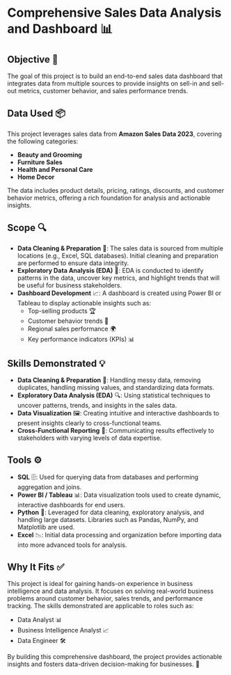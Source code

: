 # Comprehensive Sales Data Analysis and Dashboard 📊

## Objective 🎯
The goal of this project is to build an end-to-end sales data dashboard that integrates data from multiple sources to provide insights on sell-in and sell-out metrics, customer behavior, and sales performance trends.

## Data Used 📦
This project leverages sales data from **Amazon Sales Data 2023**, covering the following categories:  
- **Beauty and Grooming**  
- **Furniture Sales**  
- **Health and Personal Care**  
- **Home Decor**  

The data includes product details, pricing, ratings, discounts, and customer behavior metrics, offering a rich foundation for analysis and actionable insights.

## Scope 🔍
- **Data Cleaning & Preparation** 🧹: The sales data is sourced from multiple locations (e.g., Excel, SQL databases). Initial cleaning and preparation are performed to ensure data integrity.
- **Exploratory Data Analysis (EDA)** 🔬: EDA is conducted to identify patterns in the data, uncover key metrics, and highlight trends that will be useful for business stakeholders.
- **Dashboard Development** 📈: A dashboard is created using Power BI or Tableau to display actionable insights such as:
  - Top-selling products 🏆
  - Customer behavior trends 📅
  - Regional sales performance 🌍
  - Key performance indicators (KPIs) 📊

## Skills Demonstrated 💡
- **Data Cleaning & Preparation** 🧹: Handling messy data, removing duplicates, handling missing values, and standardizing data formats.
- **Exploratory Data Analysis (EDA)** 🔍: Using statistical techniques to uncover patterns, trends, and insights in the sales data.
- **Data Visualization** 🖼️: Creating intuitive and interactive dashboards to present insights clearly to cross-functional teams.
- **Cross-Functional Reporting** 📣: Communicating results effectively to stakeholders with varying levels of data expertise.

## Tools ⚙️
- **SQL** 🗄️: Used for querying data from databases and performing aggregation and joins.
- **Power BI / Tableau** 📊: Data visualization tools used to create dynamic, interactive dashboards for end users.
- **Python** 🐍: Leveraged for data cleaning, exploratory analysis, and handling large datasets. Libraries such as Pandas, NumPy, and Matplotlib are used.
- **Excel** 📉: Initial data processing and organization before importing data into more advanced tools for analysis.

## Why It Fits ✅
This project is ideal for gaining hands-on experience in business intelligence and data analysis. It focuses on solving real-world business problems around customer behavior, sales trends, and performance tracking. The skills demonstrated are applicable to roles such as:
- Data Analyst 📊
- Business Intelligence Analyst 📈
- Data Engineer 🛠️

By building this comprehensive dashboard, the project provides actionable insights and fosters data-driven decision-making for businesses. 🚀
